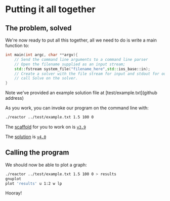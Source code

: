 Putting it all together
=======================

The problem, solved
-------------------

We're now ready to put all this together, all we need to do is write a main function to:

``` cpp
int main(int argc, char **argv){
	// Send the command line arguments to a command line parser
	// Open the filename supplied as an input stream;
	std::fstream system_file("filename_here",std::ios_base::in);
	// Create a solver with the file stream for input and stdout for output
	// call Solve on the solver.
}
```

Note we've provided an example solution file at [test/example.txt](github address)

As you work, you can invoke our program on the command line with:
``` bash
./reactor ../test/example.txt 1.5 100 0
```

The [scaffold](https://github.com/UCL/rsd-cppcourse-example/compare/v3.8...v3.9) for you to work on is [`v3.9`](https://github.com/UCL/rsd-cppcourse-example/blob/v3.9/reactor/)

The [solution](https://github.com/UCL/rsd-cppcourse-example/compare/v3.9...v4.0) is [`v4.0`](https://github.com/UCL/rsd-cppcourse-example/blob/v4.0/reactor/)

Calling the program
-------------------

We should now be able to plot a graph:

``` bash
./reactor ../test/example.txt 1.5 100 0 > results
gnuplot
plot 'results' u 1:2 w lp
```

Hooray!
